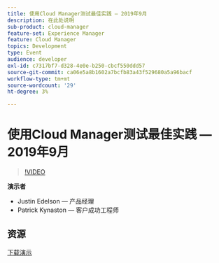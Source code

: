 ```yaml
---
title: 使用Cloud Manager测试最佳实践 — 2019年9月
description: 在此处说明
sub-product: cloud-manager
feature-set: Experience Manager
feature: Cloud Manager
topics: Development
type: Event
audience: developer
exl-id: c7317bf7-d328-4e0e-b250-cbcf550ddd57
source-git-commit: ca06e5a8b1602a7bcfb83a43f529680a5a96bacf
workflow-type: tm+mt
source-wordcount: '29'
ht-degree: 3%

---
```


# 使用Cloud Manager测试最佳实践 — 2019年9月

>[!VIDEO](https://video.tv.adobe.com/v/329028/?quality=9&learn=on)

**演示者**

* Justin Edelson — 产品经理
* Patrick Kynaston — 客户成功工程师

## 资源

[下载演示](./assets/CloudManagerWebinarSeptember2019.pdf)
